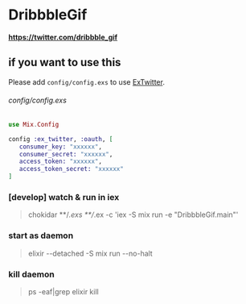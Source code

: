 DribbbleGif
===========

**https://twitter.com/dribbble_gif**


## if you want to use this
Please add `config/config.exs` to use [ExTwitter](https://github.com/parroty/extwitter).

###### config/config.exs
``` elixir 
use Mix.Config

config :ex_twitter, :oauth, [
   consumer_key: "xxxxxx",
   consumer_secret: "xxxxxx",
   access_token: "xxxxxx",
   access_token_secret: "xxxxxx"
]
```

### [develop] watch & run in iex
> chokidar **/*.exs **/*.ex -c 'iex -S mix run -e "DribbbleGif.main"'

### start as daemon
> elixir --detached -S mix run --no-halt

### kill daemon
> ps -eaf|grep elixir
> kill <PID>

